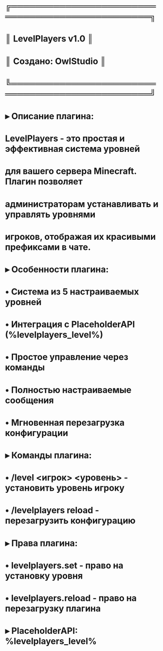 # ╔════════════════════════════════════════════════╗
# ║              LevelPlayers v1.0                 ║
# ║            Создано: OwlStudio                 ║
# ╚════════════════════════════════════════════════╝
#
# ▸ Описание плагина:
# LevelPlayers - это простая и эффективная система уровней
# для вашего сервера Minecraft. Плагин позволяет
# администраторам устанавливать и управлять уровнями
# игроков, отображая их красивыми префиксами в чате.
#
# ▸ Особенности плагина:
# • Система из 5 настраиваемых уровней
# • Интеграция с PlaceholderAPI (%levelplayers_level%)
# • Простое управление через команды
# • Полностью настраиваемые сообщения
# • Мгновенная перезагрузка конфигурации
#
# ▸ Команды плагина:
# • /level <игрок> <уровень> - установить уровень игроку
# • /levelplayers reload - перезагрузить конфигурацию
#
# ▸ Права плагина:
# • levelplayers.set - право на установку уровня
# • levelplayers.reload - право на перезагрузку плагина
#
# ▸ PlaceholderAPI: %levelplayers_level%
